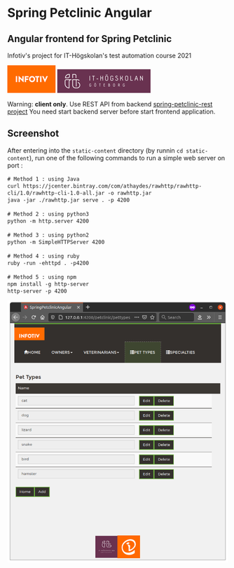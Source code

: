 # Spring Petclinic Angular

## Angular frontend for Spring Petclinic

Infotiv's project for IT-Högskolan's test automation course 2021 

![alt petclinic-junit](git-res/infotiv.png)
![alt petclinic-junit](git-res/iths.png)


Warning: **client only**.
  Use REST API from backend [spring-petclinic-rest project](https://github.com/ebadi/spring-petclinic-rest)
  You need start backend server before start frontend application.

## Screenshot


After entering into the `static-content` directory (by runnin `cd static-content`), run one of the following commands to run a simple web server on port :

```
# Method 1 : using Java
curl https://jcenter.bintray.com/com/athaydes/rawhttp/rawhttp-cli/1.0/rawhttp-cli-1.0-all.jar -o rawhttp.jar
java -jar ./rawhttp.jar serve . -p 4200

# Method 2 : using python3
python -m http.server 4200

# Method 3 : using python2
python -m SimpleHTTPServer 4200

# Method 4 : using ruby
ruby -run -ehttpd . -p4200

# Method 5 : using npm
npm install -g http-server
http-server -p 4200

```

![Screenshot of Spring Petclinic Angular](git-res/screenshot.png)

